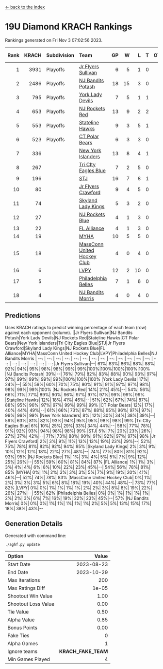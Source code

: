 [<- back to the index](readme.md)
# 19U Diamond KRACH Rankings
Rankings generated on Fri Nov  3 07:02:56 2023.

Rank|KRACH|Subdivision|Team|GP|W|L|T|OTW|OTL|SoS|Exp Wins|Win Diff
---:|---:|:---|:---|---:|---:|---:|---:|---:|---:|---:|---:|---:
1|3931|Playoffs|[Jr Flyers Sullivan](https://gamesheetstats.com/seasons/3663/teams/140859/schedule)|6|5|1|0|1|0|945|5.8|-0.0
2|2486|Playoffs|[NJ Bandits Potash](https://gamesheetstats.com/seasons/3663/teams/140857/schedule)|18|15|3|0|0|0|713|15.8|-0.0
3|795|Playoffs|[York Lady Devils](https://gamesheetstats.com/seasons/3663/teams/140856/schedule)|7|5|1|1|0|0|248|6.3|-0.0
4|653|Playoffs|[NJ Rockets Red](https://gamesheetstats.com/seasons/3663/teams/140855/schedule)|13|9|2|2|1|0|453|10.9|0.0
5|553|Playoffs|[Stateline Hawks](https://gamesheetstats.com/seasons/3663/teams/141851/schedule)|9|3|5|1|0|1|1693|4.3|-0.0
6|523|Playoffs|[CT Polar Bears](https://gamesheetstats.com/seasons/3663/teams/140853/schedule)|6|3|3|0|0|0|944|3.8|-0.0
7|336||[New York Islanders](https://gamesheetstats.com/seasons/3663/teams/140861/schedule)|13|8|4|1|0|0|532|9.4|0.0
8|267||[Tri CIty Eagles Blue](https://gamesheetstats.com/seasons/3663/teams/140852/schedule)|7|2|5|0|0|0|1341|2.8|-0.0
9|196||[STJ](https://gamesheetstats.com/seasons/3663/teams/140858/schedule)|16|7|8|1|0|0|863|8.4|0.0
10|80||[Jr Flyers Crawford](https://gamesheetstats.com/seasons/3663/teams/140862/schedule)|9|4|5|0|0|1|214|4.9|0.0
11|74||[Skyland Lady Kings](https://gamesheetstats.com/seasons/3663/teams/140865/schedule)|5|3|2|0|0|0|171|3.9|0.0
12|27||[NJ Rockets Blue](https://gamesheetstats.com/seasons/3663/teams/140867/schedule)|4|1|3|0|0|0|204|1.9|0.0
13|22||[FL Alliance](https://gamesheetstats.com/seasons/3663/teams/156907/schedule)|4|1|3|0|0|0|308|1.9|0.0
14|19||[MYHA](https://gamesheetstats.com/seasons/3663/teams/140863/schedule)|10|5|5|0|0|0|107|5.9|0.0
15|18||[MassConn United Hockey Club](https://gamesheetstats.com/seasons/3663/teams/140854/schedule)|4|0|4|0|0|0|844|0.9|0.0
16|6||[LVPY](https://gamesheetstats.com/seasons/3663/teams/140860/schedule)|12|2|10|0|0|0|337|2.9|0.0
17|5||[Philadelphia Belles](https://gamesheetstats.com/seasons/3663/teams/140864/schedule)|7|1|6|0|0|0|60|1.9|0.0
18|4||[NJ Bandits Morris](https://gamesheetstats.com/seasons/3663/teams/140866/schedule)|4|0|4|0|0|0|153|0.9|0.0

## Predictions
Uses KRACH ratings to predict winning percentage of each team (row) against each opponent (column).
||Jr Flyers Sullivan|NJ Bandits Potash|York Lady Devils|NJ Rockets Red|Stateline Hawks|CT Polar Bears|New York Islanders|Tri CIty Eagles Blue|STJ|Jr Flyers Crawford|Skyland Lady Kings|NJ Rockets Blue|FL Alliance|MYHA|MassConn United Hockey Club|LVPY|Philadelphia Belles|NJ Bandits Morris
| --: | --: | --: | --: | --: | --: | --: | --: | --: | --: | --: | --: | --: | --: | --: | --: | --: | --: | --: 
|Jr Flyers Sullivan|--| 61%| 83%| 86%| 88%| 88%| 92%| 94%| 95%| 98%| 98%| 99%| 99%|100%|100%|100%|100%|100%
|NJ Bandits Potash| 39%|--| 76%| 79%| 82%| 83%| 88%| 90%| 93%| 97%| 97%| 99%| 99%| 99%| 99%|100%|100%|100%
|York Lady Devils| 17%| 24%|--| 55%| 59%| 60%| 70%| 75%| 80%| 91%| 91%| 97%| 97%| 98%| 98%| 99%| 99%|100%
|NJ Rockets Red| 14%| 21%| 45%|--| 54%| 56%| 66%| 71%| 77%| 89%| 90%| 96%| 97%| 97%| 97%| 99%| 99%| 99%
|Stateline Hawks| 12%| 18%| 41%| 46%|--| 51%| 62%| 67%| 74%| 87%| 88%| 95%| 96%| 97%| 97%| 99%| 99%| 99%
|CT Polar Bears| 12%| 17%| 40%| 44%| 49%|--| 61%| 66%| 73%| 87%| 88%| 95%| 96%| 97%| 97%| 99%| 99%| 99%
|New York Islanders|  8%| 12%| 30%| 34%| 38%| 39%|--| 56%| 63%| 81%| 82%| 93%| 94%| 95%| 95%| 98%| 98%| 99%
|Tri CIty Eagles Blue|  6%| 10%| 25%| 29%| 33%| 34%| 44%|--| 58%| 77%| 78%| 91%| 92%| 93%| 94%| 98%| 98%| 99%
|STJ|  5%|  7%| 20%| 23%| 26%| 27%| 37%| 42%|--| 71%| 73%| 88%| 90%| 91%| 92%| 97%| 97%| 98%
|Jr Flyers Crawford|  2%|  3%|  9%| 11%| 13%| 13%| 19%| 23%| 29%|--| 52%| 75%| 78%| 81%| 82%| 92%| 94%| 95%
|Skyland Lady Kings|  2%|  3%|  9%| 10%| 12%| 12%| 18%| 22%| 27%| 48%|--| 74%| 77%| 80%| 81%| 92%| 93%| 95%
|NJ Rockets Blue|  1%|  1%|  3%|  4%|  5%|  5%|  7%|  9%| 12%| 25%| 26%|--| 55%| 59%| 60%| 81%| 84%| 87%
|FL Alliance|  1%|  1%|  3%|  3%|  4%|  4%|  6%|  8%| 10%| 22%| 23%| 45%|--| 54%| 56%| 78%| 81%| 85%
|MYHA|  0%|  1%|  2%|  3%|  3%|  3%|  5%|  7%|  9%| 19%| 20%| 41%| 46%|--| 52%| 74%| 78%| 83%
|MassConn United Hockey Club|  0%|  1%|  2%|  3%|  3%|  3%|  5%|  6%|  8%| 18%| 19%| 40%| 44%| 48%|--| 73%| 77%| 82%
|LVPY|  0%|  0%|  1%|  1%|  1%|  1%|  2%|  2%|  3%|  8%|  8%| 19%| 22%| 26%| 27%|--| 55%| 62%
|Philadelphia Belles|  0%|  0%|  1%|  1%|  1%|  1%|  2%|  2%|  3%|  6%|  7%| 16%| 19%| 22%| 23%| 45%|--| 57%
|NJ Bandits Morris|  0%|  0%|  0%|  1%|  1%|  1%|  1%|  1%|  2%|  5%|  5%| 13%| 15%| 17%| 18%| 38%| 43%|--

## Generation Details

Generated with command line:
```
./aghf.py update
```

| Option | Value |
| :----- | ----: |
| Start Date | 2023-08-23 |
| End Date | 2023-10-29 |
| Max Iterations | 200 |
| Max Ratings Diff | 1e-05 |
| Shootout Win Value | 1.00 |
| Shootout Loss Value | 0.00 |
| Tie Value | 0.50 |
| Alpha Value | 0.85 |
| Bonus Points | 0.00 |
| Fake Ties | 0 |
| Alpha Games | 1 |
| Ignore teams | __KRACH_FAKE_TEAM__ |
| Min Games Played | 4 |

